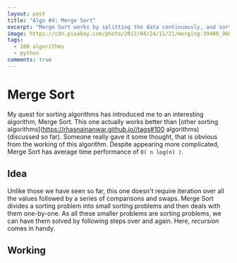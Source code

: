 ```yaml
---
layout: post
title: "Algo #4: Merge Sort"
excerpt: "Merge Sort works by splitting the data continuously, and sorting only two terms at a time. It has O(n log(n)) time complexity."
image: https://cdn.pixabay.com/photo/2012/04/24/11/21/merging-39400_960_720.png
tags: 
  - 100 algorithms
  - python
comments: true
---
```


# Merge Sort
My quest for sorting algorithms has introduced me to an interesting algorithm, Merge Sort. This one actually works better than [other sorting algorithms](https://rhasnainanwar.github.io//tags#100 algorithms) (discussed so far). Someone really gave it some thought, that is obvious from the working of this algorithm. Despite appearing more complicated, Merge Sort has average time performance of `O( n log(n) )`.

## Idea
Unlike those we have seen so far, this one doesn't require iteration over all the values followed by a series of comparisons and swaps. Merge Sort divides a sorting problem into small sorting problems and then deals with them one-by-one. As all these smaller problems are sorting problems, we can have them solved by following steps over and again. Here, _recursion_ comes in handy.

## Working
